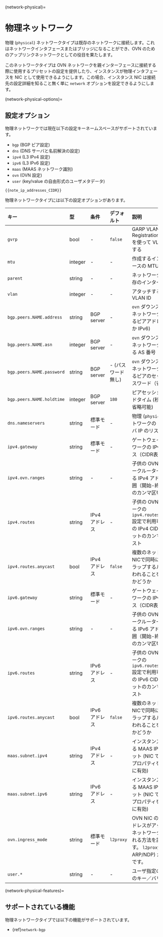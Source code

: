 (network-physical)=
# 物理ネットワーク

<!-- Include start physical intro -->
物理 (`physical`) ネットワークタイプは既存のネットワークに接続します。これはネットワークインタフェースまたはブリッジになることができ、OVN のためのアップリンクネットワークとしての役目を果たします。
<!-- Include end physical intro -->

このネットワークタイプは OVN ネットワークを親インターフェースに接続する際に使用するプリセットの設定を提供したり、インスタンスが物理インタフェースを NIC として使用できるようにします。この場合、インスタンス NIC は接続先の設定詳細を知ること無く単に `network` オプションを設定できるようにします。

(network-physical-options)=
## 設定オプション

物理ネットワークでは現在以下の設定キーネームスペースがサポートされています。

- `bgp` (BGP ピア設定)
- `dns` (DNS サーバと名前解決の設定)
- `ipv4` (L3 IPv4 設定)
- `ipv6` (L3 IPv6 設定)
- `maas` (MAAS ネットワーク識別)
- `ovn` (OVN 設定)
- `user` (key/value の自由形式のユーザメタデータ)

```{note}
{{note_ip_addresses_CIDR}}
```

物理ネットワークタイプには以下の設定オプションがあります。

キー                      | 型      | 条件          | デフォルト         | 説明
:--                       | :--     | :--           | :--                | :--
`gvrp`                    | bool    | -             | `false`            | GARP VLAN Registration Protocol を使って VLAN を登録する
`mtu`                     | integer | -             | -                  | 作成するインターフェースの MTU
`parent`                  | string  | -             | -                  | ネットワークで使う既存のインターフェース
`vlan`                    | integer | -             | -                  | アタッチする先の VLAN ID
`bgp.peers.NAME.address`  | string  | BGP server    | -                  | `ovn` ダウンストリームネットワークで使用するピアアドレス (IPv4 か IPv6)
`bgp.peers.NAME.asn`      | integer | BGP server    | -                  | `ovn` ダウンストリームネットワークで使用する AS 番号
`bgp.peers.NAME.password` | string  | BGP server    | - (パスワード無し) | `ovn` ダウンストリームネットワークで使用するピアのセッションパスワード（省略可能）
`bgp.peers.NAME.holdtime` | integer | BGP server    | `180`              | ピアセッションホールドタイム (秒で指定、省略可能)
`dns.nameservers`         | string  | 標準モード    | -                  | 物理 (`physical`) ネットワークの DNS サーバ IP のリスト
`ipv4.gateway`            | string  | 標準モード    | -                  | ゲートウェイとネットワークの IPv4 アドレス（CIDR表記）
`ipv4.ovn.ranges`         | string  | -             | -                  | 子供の OVN ネットワークルーターに使用する IPv4 アドレスの範囲（開始-終了 形式) のカンマ区切りリスト
`ipv4.routes`             | string  | IPv4 アドレス | -                  | 子供の OVN ネットワークの `ipv4.routes.external` 設定で利用可能な追加の IPv4 CIDR サブネットのカンマ区切りリスト
`ipv4.routes.anycast`     | bool    | IPv4 アドレス | `false`            | 複数のネットワーク／NICで同時にオーバーラップするルートが使われることを許可するかどうか
`ipv6.gateway`            | string  | 標準モード    | -                  | ゲートウェイとネットワークの IPv6 アドレス（CIDR表記）
`ipv6.ovn.ranges`         | string  | -             | -                  | 子供の OVN ネットワークルーターに使用する IPv6 アドレスの範囲（開始-終了 形式) のカンマ区切りリスト
`ipv6.routes`             | string  | IPv6 アドレス | -                  | 子供の OVN ネットワークの `ipv6.routes.external` 設定で利用可能な追加の IPv6 CIDR サブネットのカンマ区切りリスト
`ipv6.routes.anycast`     | bool    | IPv6 アドレス | `false`            | 複数のネットワーク／NICで同時にオーバーラップするルートが使われることを許可するかどうか
`maas.subnet.ipv4`        | string  | IPv4 アドレス | -                  | インスタンスを登録する MAAS IPv4 サブネット (NIC で `network` プロパティを使う場合に有効)
`maas.subnet.ipv6`        | string  | IPv6 アドレス | -                  | インスタンスを登録する MAAS IPv6 サブネット (NIC で `network` プロパティを使う場合に有効)
`ovn.ingress_mode`        | string  | 標準モード    | `l2proxy`          | OVN NIC の外部 IP アドレスがアップリンクネットワークで広告される方法を設定します。 `l2proxy` (proxy ARP/NDP) か `routed` です。
`user.*`                  | string  | -             | -                  | ユーザ指定の自由形式のキー／バリューペア

(network-physical-features)=
## サポートされている機能

物理ネットワークタイプでは以下の機能がサポートされています。

- {ref}`network-bgp`
